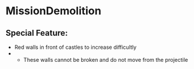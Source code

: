 # MissionDemolition

## Special Feature:
* Red walls in front of castles to increase difficultly
* * These walls cannot be broken and do not move from the projectile
    
